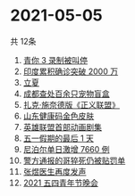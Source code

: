 # 2021-05-05
  共 12条

  <!-- BEGIN -->
  <!-- 最后更新时间:Wed May 05 2021 08:11:36 GMT+0000 (Coordinated Universal Time) -->
  1. [青你 3 录制被叫停](https://www.zhihu.com/search?q=青春有你3)
1. [印度累积确诊突破 2000 万](https://www.zhihu.com/search?q=印度疫情)
1. [立夏](https://www.zhihu.com/search?q=立夏)
1. [成都查处百余只宠物盲盒](https://www.zhihu.com/search?q=宠物盲盒)
1. [扎克·施奈德版《正义联盟》](https://www.zhihu.com/search?q=正义联盟)
1. [山东健康码金色皮肤](https://www.zhihu.com/search?q=山东健康码)
1. [英雄联盟首部动画剧集](https://www.zhihu.com/search?q=英雄联盟)
1. [五一假期的最后 1 天](https://www.zhihu.com/search?q=五一)
1. [尼泊尔单日激增 7660 例](https://www.zhihu.com/search?q=尼泊尔疫情)
1. [警方通报的哥猝死仍被贴罚单](https://www.zhihu.com/search?q=的哥猝死)
1. [张煜医生再度发声](https://www.zhihu.com/search?q=张煜)
1. [2021 五四青年节晚会](https://www.zhihu.com/search?q=五四晚会)
  <!-- END -->
  